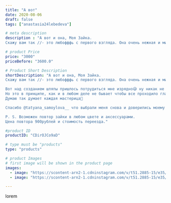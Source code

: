 ```yaml
---
title: "А вот"
date: 2020-08-06
draft: false
tags: ["anastasia24lebedeva"]

# meta description
description : "А вот и она, Моя Зайка.
Скажу вам так //- это любофффь с первого взгляда. Она очень нежная и милая. Родилась на одном дыхании, что бывает редко. Эта девушка мод"

# product Price
price: "3000"
priceBefore: "3600.0"

# Product Short Description
shortDescription: "А вот и она, Моя Зайка.
Скажу вам так //- это любофффь с первого взгляда. Она очень нежная и милая. Родилась на одном дыхании, что бывает редко. Эта девушка модница до кончиков ушек. Вы только посмотрите на её наряд!)))

Вот над созданием шляпы пришлось потрудиться мне изрядно😅 ну никак не хотела она подходить к платицу. И вот когда было далеко заполночь и силы мои были на исходе😑, признаюсь, я хотела сдаться и оставить её без шляпы или сделать бант... Мне пришла идея этой замечательной кепки 🧢, и знаете это чудесно. Мне кажется лучше этого ничего не подошло бы)🙂. Так что, бывает и такое, когда игрушка рождается без затруднений в чем//-то, а вот над каким//-то элементом одежды можно сидеть и сидеть несколько дней 🙄
Но это в принципе, как и в любом деле не бывает чтобы все проходило гладко, и мне это нравится. Сидеть, выдумывать, подбирать пряжу и фурнитуру. В этот момент ощущаешь себя творцом чего//-то нового и прекрасного)
Думаю так думает каждая мастерица💜

Спасибо @tatyana_samoylova__ что выбрали меня снова и доверились моему вкусу 😘

P. S. Возможен повтор зайки в любом цвете и аксессуарами.
Цена повтора 900рублей и стоимость переезда."

#product ID
productID: "CDirOJCo9aD"

# type must be "products"
type: "products"

# product Images
# first image will be shown in the product page
images:
  - image: "https://scontent-arn2-1.cdninstagram.com/v/t51.2885-15/e35/116847334_625321081432062_8572880355790492616_n.jpg?se=7&tp=1&_nc_ht=scontent-arn2-1.cdninstagram.com&_nc_cat=106&_nc_ohc=5syK6plRDKQAX_jcgPb&ccb=7-4&oh=6324096ac94eda774cdc67e20343941b&oe=608288A1&ig_cache_key=MjM2OTY0NjQzMzgxMjA1Nzg2NQ%3D%3D.2-ccb7-4"
  - image: "https://scontent-arn2-1.cdninstagram.com/v/t51.2885-15/e35/116792852_991635151271018_3049555790804864883_n.jpg?se=7&tp=1&_nc_ht=scontent-arn2-1.cdninstagram.com&_nc_cat=102&_nc_ohc=3HByNUCwuGQAX8GsRnb&ccb=7-4&oh=be11f4aca72deefd197dc479c3c5da28&oe=6082C3F2&ig_cache_key=MjM2OTY0NjQzMzgyODgxNDM4NQ%3D%3D.2-ccb7-4"

---
```

lorem
